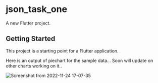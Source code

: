 # json_task_one

A new Flutter project.

## Getting Started

This project is a starting point for a Flutter application.

Here is an output of piechart for the sample data... Soon will update on other charts working on it..


![Screenshot from 2022-11-24 17-07-35](https://user-images.githubusercontent.com/49632776/203775461-c30bc714-6f8e-4426-b459-8aaf19e4850c.png)

